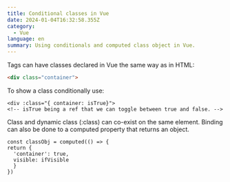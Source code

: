 ```yaml
---
title: Conditional classes in Vue
date: 2024-01-04T16:32:58.355Z
category:
  - Vue
language: en
summary: Using conditionals and computed class object in Vue.
---
```

Tags can have classes declared in Vue the same way as in HTML:

```html
<div class="container">
```

To show a class conditionally use:

```vue
<div :class="{ container: isTrue}"> 
<!-- isTrue being a ref that we can toggle between true and false. -->
```

Class and dynamic class (:class) can co-exist on the same element. Binding can also be done to a computed property that returns an object.

```vue
const classObj = computed(() => {
return {
  'container': true,
  visible: ifVisible
  }
})
```